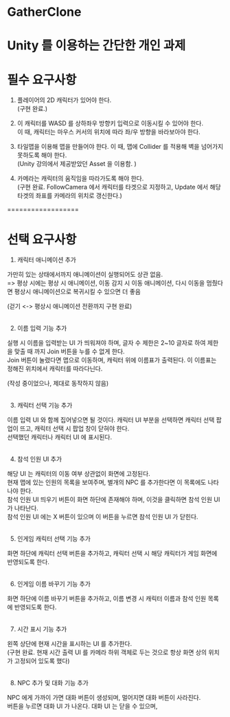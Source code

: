 # GatherClone
Unity 를 이용하는 간단한 개인 과제
===================

# 필수 요구사항

1. 플레이어의 2D 캐릭터가 있어야 한다.</br>
(구현 완료.)

2. 이 캐릭터를 WASD 를 상하좌우 방향키 입력으로 이동시킬 수 있어야 한다.</br>
이 때, 캐릭터는 마우스 커서의 위치에 따라 좌/우 방향을 바라보아야 한다.</br>

3. 타일맵을 이용해 맵을 만들어야 한다.
이 때, 맵에 Collider 를 적용해 벽을 넘어가지 못하도록 해야 한다.</br>
(Unity 강의에서 제공받았던 Asset 을 이용함. )

4. 카메라는 캐릭터의 움직임을 따라가도록 해야 한다.</br>
(구현 완료. FollowCamera 에서 캐릭터를 타겟으로 지정하고, Update 에서 해당 타겟의 좌표를 카메라의 위치로 갱신한다.)

==================
# 선택 요구사항

1. 캐릭터 애니메이션 추가

가만히 있는 상태에서까지 애니메이션이 실행되어도 상관 없음.</br> 
=> 평상 시에는 평상 시 애니메이션, 이동 감지 시 이동 애니메이션, 다시 이동을 멈췄다면 평상시 애니메이션으로 복귀시킬 수 있으면 더 좋음</br>

(걷기 <-> 평상시 애니메이션 전환까지 구현 완료)</br></br>


2. 이름 입력 기능 추가

실행 시 이름을 입력받는 UI 가 띄워져야 하며, 글자 수 제한은 2~10 글자로 하여 제한을 맞출 때 까지 Join 버튼을 누를 수 없게 한다.</br>
Join 버튼이 눌렸다면 맵으로 이동하며, 캐릭터 위에 이름표가 출력된다. 이 이름표는 정해진 위치에서 캐릭터를 따라다닌다.</br>

(작성 중이었으나, 제대로 동작하지 않음)</br></br>


3. 캐릭터 선택 기능 추가

이름 입력 UI 와 함께 집어넣으면 될 것이다. 캐릭터 UI 부분을 선택하면 캐릭터 선택 팝업이 뜨고, 캐릭터 선택 시 팝업 창이 닫혀야 한다.</br>
선택했던 캐릭터나 캐릭터 UI 에 표시된다.</br></br>


4. 참석 인원 UI 추가

해당 UI 는 캐릭터의 이동 여부 상관없이 화면에 고정된다. </br>
현재 맵에 있는 인원의 목록을 보여주며, 별개의 NPC 를 추가한다면 이 목록에도 나타나야 한다.</br>
참석 인원 UI 띄우기 버튼이 화면 하단에 존재해야 하며, 이것을 클릭하면 참석 인원 UI 가 나타난다. </br>
참석 인원 UI 에는 X 버튼이 있으며 이 버튼을 누르면 참석 인원 UI 가 닫힌다.</br></br>


5. 인게임 캐릭터 선택 기능 추가

화면 하단에 캐릭터 선택 버튼을 추가하고, 캐릭터 선택 시 해당 캐릭터가 게임 화면에 반영되도록 한다.</br></br>


6. 인게임 이름 바꾸기 기능 추가

화면 하단에 이름 바꾸기 버튼을 추가하고, 이름 변경 시 캐릭터 이름과 참석 인원 목록에 반영되도록 한다.</br></br>


7. 시간 표시 기능 추가

왼쪽 상단에 현재 시간을 표시하는 UI 를 추가한다.</br>
(구현 완료. 현재 시간 출력 UI 를 카메라 하위 객체로 두는 것으로 항상 화면 상의 위치가 고정되어 있도록 했다)</br></br>


8. NPC 추가 및 대화 기능 추가

NPC 에게 가까이 가면 대화 버튼이 생성되며, 멀어지면 대화 버튼이 사라진다. </br>
버튼을 누르면 대화 UI 가 나온다. 대화 UI 는 닫을 수 있으며, 



